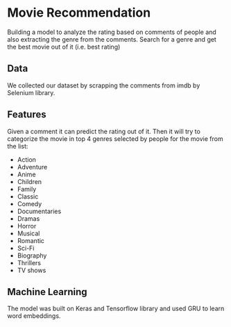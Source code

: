 # **Movie Recommendation**

Building a model to analyze the rating based on comments of people and also extracting the genre from the comments. Search for a genre and get the best movie out of it (i.e. best rating)

## **Data**

We collected our dataset by scrapping the comments from imdb by Selenium library.

## **Features**

Given a comment it can predict the rating out of it. Then it will try to categorize the movie in top 4 genres selected by people for the movie from the list:

- Action
- Adventure
- Anime
- Children
- Family
- Classic
- Comedy
- Documentaries
- Dramas
- Horror
- Musical
- Romantic
- Sci-Fi
- Biography
- Thrillers
- TV shows

## **Machine Learning**

The model was built on Keras and Tensorflow library and used GRU to learn word embeddings.
